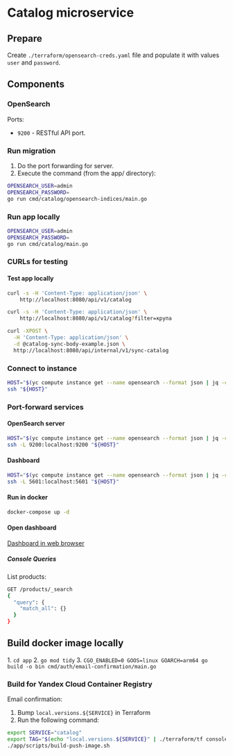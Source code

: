 # Catalog microservice

## Prepare

Create `./terraform/opensearch-creds.yaml` file and populate it with values `user` and `password`.

## Components

### OpenSearch

Ports:
- `9200` - RESTful API port.

### Run migration

1. Do the port forwarding for server.
2. Execute the command (from the app/ directory):

```sh
OPENSEARCH_USER=admin
OPENSEARCH_PASSWORD=
go run cmd/catalog/opensearch-indices/main.go
```

### Run app locally

```sh
OPENSEARCH_USER=admin
OPENSEARCH_PASSWORD=
go run cmd/catalog/main.go
```

### CURLs for testing

#### Test app locally

```sh
curl -s -H 'Content-Type: application/json' \
    http://localhost:8080/api/v1/catalog
```

```sh
curl -s -H 'Content-Type: application/json' \
    http://localhost:8080/api/v1/catalog?filter=крупа
```

```sh
сurl -XPOST \
  -H 'Content-Type: application/json' \
  -d @catalog-sync-body-example.json \
  http://localhost:8080/api/internal/v1/sync-catalog
```

### Connect to instance

```sh
HOST="$(yc compute instance get --name opensearch --format json | jq -cMr '.network_interfaces[0].primary_v4_address.one_to_one_nat.address')"
ssh "${HOST}"
```

### Port-forward services

#### OpenSearch server

```sh
HOST="$(yc compute instance get --name opensearch --format json | jq -cMr '.network_interfaces[0].primary_v4_address.one_to_one_nat.address')"
ssh -L 9200:localhost:9200 "${HOST}"
```

#### Dashboard

```sh
HOST="$(yc compute instance get --name opensearch --format json | jq -cMr '.network_interfaces[0].primary_v4_address.one_to_one_nat.address')"
ssh -L 5601:localhost:5601 "${HOST}"
```

#### Run in docker

```sh
docker-compose up -d
```

#### Open dashboard

[Dashboard in web browser](http://localhost:5601)

##### Console Queries

List products:

```sh
GET /products/_search
{
  "query": {
    "match_all": {}
  }
}
```

## Build docker image locally

1\. `cd app`
2\. `go mod tidy`
3\. `CGO_ENABLED=0 GOOS=linux GOARCH=arm64 go build -o bin cmd/auth/email-confirmation/main.go`

### Build for Yandex Cloud Container Registry

Email confirmation:

1. Bump `local.versions.${SERVICE}` in Terraform
2. Run the following command:

```sh
export SERVICE="catalog"
export TAG="$(echo "local.versions.${SERVICE}" | ./terraform/tf console | jq -cMr)"
./app/scripts/build-push-image.sh
```
